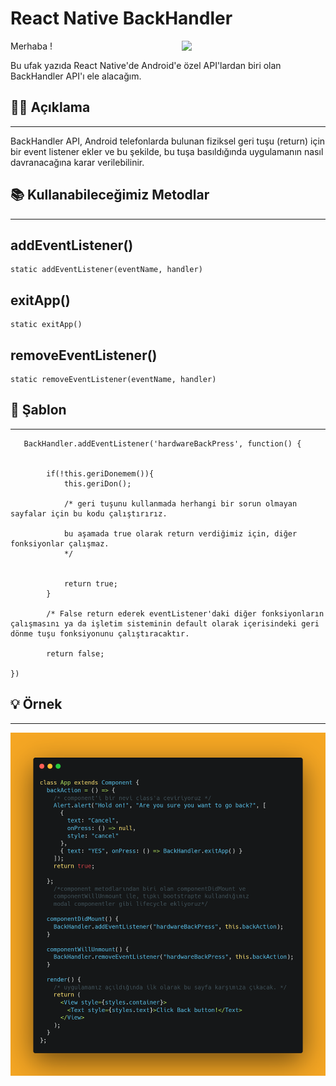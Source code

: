 # React Native BackHandler
<img style = "float:right; width: 230px; margin: 0px 0px 10px 10px;" src="../week1/images/subway_video.gif">

Merhaba ! 

Bu ufak yazıda React Native'de Android'e özel API'lardan biri olan BackHandler API'ı ele alacağım. 


## 💁‍♂️ Açıklama
---
BackHandler API, Android telefonlarda bulunan fiziksel geri tuşu (return) için bir event listener ekler ve bu şekilde,  bu tuşa basıldığında uygulamanın nasıl davranacağına karar verilebilinir.

## 📚 Kullanabileceğimiz Metodlar
---
## addEventListener()
    static addEventListener(eventName, handler)

## exitApp()
    static exitApp()
## removeEventListener()
    static removeEventListener(eventName, handler)
    

## 📝 Şablon
---


       BackHandler.addEventListener('hardwareBackPress', function() {


            if(!this.geriDonemem()){
                this.geriDon();
                
                /* geri tuşunu kullanmada herhangi bir sorun olmayan sayfalar için bu kodu çalıştırırız. 
                
                bu aşamada true olarak return verdiğimiz için, diğer fonksiyonlar çalışmaz.
                */


                return true;
            }

            /* False return ederek eventListener'daki diğer fonksiyonların çalışmasını ya da işletim sisteminin default olarak içerisindeki geri dönme tuşu fonksiyonunu çalıştıracaktır.

            return false;

    })
## 💡 Örnek
---
![ornekimg](/week1/images/ornek.png)
